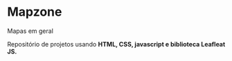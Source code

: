 # Mapzone
 
 Mapas em geral 
 
 Repositório de projetos usando **HTML, CSS, javascript e biblioteca Leafleat JS.**
 
 
